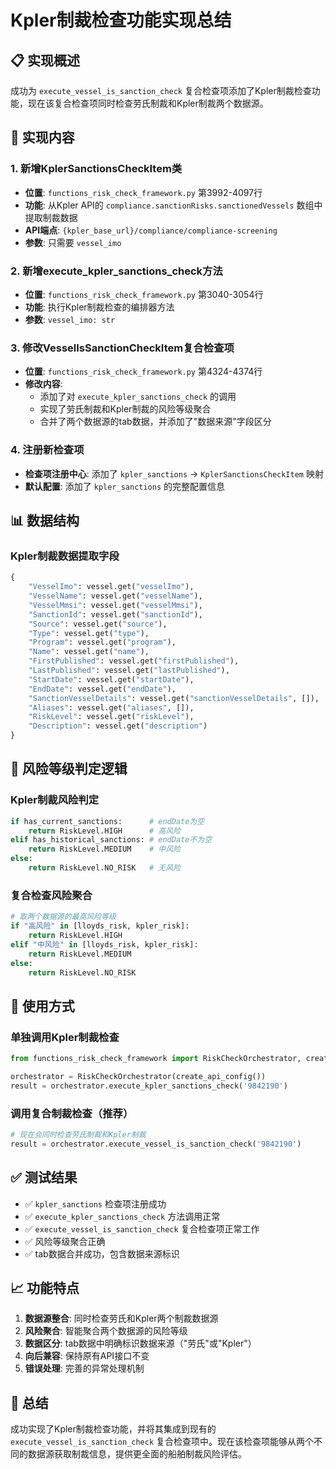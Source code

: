# Kpler制裁检查功能实现总结

## 📋 **实现概述**

成功为 `execute_vessel_is_sanction_check` 复合检查项添加了Kpler制裁检查功能，现在该复合检查项同时检查劳氏制裁和Kpler制裁两个数据源。

## 🔧 **实现内容**

### 1. **新增KplerSanctionsCheckItem类**
- **位置**: `functions_risk_check_framework.py` 第3992-4097行
- **功能**: 从Kpler API的 `compliance.sanctionRisks.sanctionedVessels` 数组中提取制裁数据
- **API端点**: `{kpler_base_url}/compliance/compliance-screening`
- **参数**: 只需要 `vessel_imo`

### 2. **新增execute_kpler_sanctions_check方法**
- **位置**: `functions_risk_check_framework.py` 第3040-3054行
- **功能**: 执行Kpler制裁检查的编排器方法
- **参数**: `vessel_imo: str`

### 3. **修改VesselIsSanctionCheckItem复合检查项**
- **位置**: `functions_risk_check_framework.py` 第4324-4374行
- **修改内容**: 
  - 添加了对 `execute_kpler_sanctions_check` 的调用
  - 实现了劳氏制裁和Kpler制裁的风险等级聚合
  - 合并了两个数据源的tab数据，并添加了"数据来源"字段区分

### 4. **注册新检查项**
- **检查项注册中心**: 添加了 `kpler_sanctions` -> `KplerSanctionsCheckItem` 映射
- **默认配置**: 添加了 `kpler_sanctions` 的完整配置信息

## 📊 **数据结构**

### Kpler制裁数据提取字段
```python
{
    "VesselImo": vessel.get("vesselImo"),
    "VesselName": vessel.get("vesselName"),
    "VesselMmsi": vessel.get("vesselMmsi"),
    "SanctionId": vessel.get("sanctionId"),
    "Source": vessel.get("source"),
    "Type": vessel.get("type"),
    "Program": vessel.get("program"),
    "Name": vessel.get("name"),
    "FirstPublished": vessel.get("firstPublished"),
    "LastPublished": vessel.get("lastPublished"),
    "StartDate": vessel.get("startDate"),
    "EndDate": vessel.get("endDate"),
    "SanctionVesselDetails": vessel.get("sanctionVesselDetails", []),
    "Aliases": vessel.get("aliases", []),
    "RiskLevel": vessel.get("riskLevel"),
    "Description": vessel.get("description")
}
```

## 🎯 **风险等级判定逻辑**

### Kpler制裁风险判定
```python
if has_current_sanctions:      # endDate为空
    return RiskLevel.HIGH      # 高风险
elif has_historical_sanctions: # endDate不为空
    return RiskLevel.MEDIUM    # 中风险
else:
    return RiskLevel.NO_RISK   # 无风险
```

### 复合检查风险聚合
```python
# 取两个数据源的最高风险等级
if "高风险" in [lloyds_risk, kpler_risk]:
    return RiskLevel.HIGH
elif "中风险" in [lloyds_risk, kpler_risk]:
    return RiskLevel.MEDIUM
else:
    return RiskLevel.NO_RISK
```

## 🚀 **使用方式**

### 单独调用Kpler制裁检查
```python
from functions_risk_check_framework import RiskCheckOrchestrator, create_api_config

orchestrator = RiskCheckOrchestrator(create_api_config())
result = orchestrator.execute_kpler_sanctions_check('9842190')
```

### 调用复合制裁检查（推荐）
```python
# 现在会同时检查劳氏制裁和Kpler制裁
result = orchestrator.execute_vessel_is_sanction_check('9842190')
```

## ✅ **测试结果**

- ✅ `kpler_sanctions` 检查项注册成功
- ✅ `execute_kpler_sanctions_check` 方法调用正常
- ✅ `execute_vessel_is_sanction_check` 复合检查项正常工作
- ✅ 风险等级聚合正确
- ✅ tab数据合并成功，包含数据来源标识

## 📈 **功能特点**

1. **数据源整合**: 同时检查劳氏和Kpler两个制裁数据源
2. **风险聚合**: 智能聚合两个数据源的风险等级
3. **数据区分**: tab数据中明确标识数据来源（"劳氏"或"Kpler"）
4. **向后兼容**: 保持原有API接口不变
5. **错误处理**: 完善的异常处理机制

## 🎉 **总结**

成功实现了Kpler制裁检查功能，并将其集成到现有的 `execute_vessel_is_sanction_check` 复合检查项中。现在该检查项能够从两个不同的数据源获取制裁信息，提供更全面的船舶制裁风险评估。

